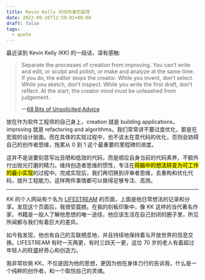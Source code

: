 ```yaml
---
title: Kevin Kelly 对创作者的指导
date: 2022-09-26T12:59:01+08:00
draft: false
tags:
  - quote
---
```


最近读到 Kevin Kelly (KK) 的一段话，深有感触:

> Separate the processes of creation from improving. You can’t write and edit, or sculpt and polish, or make and analyze at the same time. If you do, the editor stops the creator. While you invent, don’t select. While you sketch, don’t inspect. While you write the first draft, don’t reflect. At the start, the creator mind must be unleashed from judgement.
>
> —[68 Bits of Unsolicited Advice](https://kk.org/thetechnium/68-bits-of-unsolicited-advice/)

放在作为软件工程师的自己身上，creation 就是 building applications，improving 就是 refactoring and algorithms。我们常常讲不要过度优化，那是在宏观的设计层面。而在具体的实现过程中，也不该太在意代码的优化，否则会妨碍自己的创作者思维，拖累从 0 到 1 这个最重要的里程碑的进度。

这并不是说要刻意写出丑陋和低效的代码，而是顺应自身当前的代码素养，不额外付出抛光打磨的精力。维持创造者思维的惯性，专注在<mark>将脑中的想法转变为可工作的最小实现</mark>的过程中。完成实现后，我们再切换到评审者思维，去重构和优化代码，提升工程能力。这样两件事情都可以做得足够专注、高效。

---

KK 的个人网站有个名为 [LIFESTREAM](https://kk.org/kk/) 的页面，上面是他日常想法的记录和分享。发现这个页面后，我很受震撼。在我的刻板印象中，像 KK 这样的当代著名作家，书籍是一般人了解他思想的唯一途径，他应该生活在自己封闭的圈子里，所见所闻都与我们有着巨大的差异。

如今我发现，他也有自己的互联栖息地，并且持续地保持着与开放世界的信息交换。LIFESTREAM 有时一天两更，有时三四天一更，这位 70 岁的老人有着超过年轻人的旺盛好奇心和创造力。

我非常钦佩 KK，不仅是因为他的思想，更因为他在身体力行的告诉我，什么是一个纯粹的创作者，和一个取悦自己的灵魂。